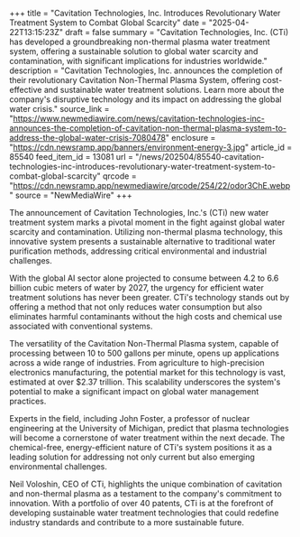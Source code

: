 +++
title = "Cavitation Technologies, Inc. Introduces Revolutionary Water Treatment System to Combat Global Scarcity"
date = "2025-04-22T13:15:23Z"
draft = false
summary = "Cavitation Technologies, Inc. (CTi) has developed a groundbreaking non-thermal plasma water treatment system, offering a sustainable solution to global water scarcity and contamination, with significant implications for industries worldwide."
description = "Cavitation Technologies, Inc. announces the completion of their revolutionary Cavitation Non-Thermal Plasma System, offering cost-effective and sustainable water treatment solutions. Learn more about the company's disruptive technology and its impact on addressing the global water crisis."
source_link = "https://www.newmediawire.com/news/cavitation-technologies-inc-announces-the-completion-of-cavitation-non-thermal-plasma-system-to-address-the-global-water-crisis-7080478"
enclosure = "https://cdn.newsramp.app/banners/environment-energy-3.jpg"
article_id = 85540
feed_item_id = 13081
url = "/news/202504/85540-cavitation-technologies-inc-introduces-revolutionary-water-treatment-system-to-combat-global-scarcity"
qrcode = "https://cdn.newsramp.app/newmediawire/qrcode/254/22/odor3ChE.webp"
source = "NewMediaWire"
+++

<p>The announcement of Cavitation Technologies, Inc.'s (CTi) new water treatment system marks a pivotal moment in the fight against global water scarcity and contamination. Utilizing non-thermal plasma technology, this innovative system presents a sustainable alternative to traditional water purification methods, addressing critical environmental and industrial challenges.</p><p>With the global AI sector alone projected to consume between 4.2 to 6.6 billion cubic meters of water by 2027, the urgency for efficient water treatment solutions has never been greater. CTi's technology stands out by offering a method that not only reduces water consumption but also eliminates harmful contaminants without the high costs and chemical use associated with conventional systems.</p><p>The versatility of the Cavitation Non-Thermal Plasma system, capable of processing between 10 to 500 gallons per minute, opens up applications across a wide range of industries. From agriculture to high-precision electronics manufacturing, the potential market for this technology is vast, estimated at over $2.37 trillion. This scalability underscores the system's potential to make a significant impact on global water management practices.</p><p>Experts in the field, including John Foster, a professor of nuclear engineering at the University of Michigan, predict that plasma technologies will become a cornerstone of water treatment within the next decade. The chemical-free, energy-efficient nature of CTi's system positions it as a leading solution for addressing not only current but also emerging environmental challenges.</p><p>Neil Voloshin, CEO of CTi, highlights the unique combination of cavitation and non-thermal plasma as a testament to the company's commitment to innovation. With a portfolio of over 40 patents, CTi is at the forefront of developing sustainable water treatment technologies that could redefine industry standards and contribute to a more sustainable future.</p>